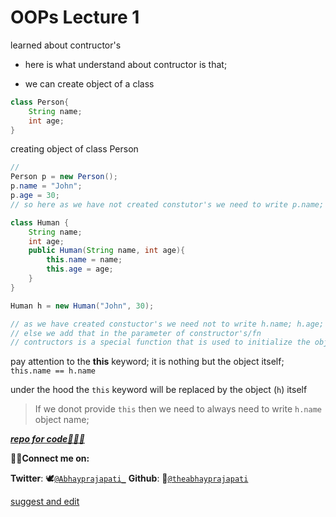# OOPs Lecture 1

learned about contructor's

- here is what understand about contructor is that;

- we can create object of a class

```java
class Person{
    String name;
    int age;
}
```

creating object of class Person

```java
// 
Person p = new Person();
p.name = "John";
p.age = 30;
// so here as we have not created constutor's we need to write p.name; p.age;
```

```java
class Human {
    String name;
    int age;
    public Human(String name, int age){
        this.name = name;
        this.age = age;
    }
}
```

```java
Human h = new Human("John", 30);

// as we have created constuctor's we need not to write h.name; h.age;
// else we add that in the parameter of constructor's/fn
// contructors is a special function that is used to initialize the object

```

pay attention to the **this** keyword;
it is nothing but the object itself;
`this.name == h.name`

under the hood the `this` keyword will be replaced by the object (`h`) itself

> If we donot provide `this` then we need to always need to write `h.name` object name;

<!-- check the code -->

<!-- https://github.com/theabhayprajapati/dsa/blob/trunk/OOPs/learn/Intro.java -->

[***repo for code🧑🏻‍💻***](https://github.com/theabhayprajapati/dsa/blob/trunk/OOPs/learn/Intro.java)


**🤝🏾Connect me on:**

**Twitter**: 🕊️[`@Abhayprajapati_`](https://twitter.com/Abhayprajapati_)
**Github**: 🐧[`@theabhayprajapati`](https://github.com/theabhayprajapati)

<!-- suggest and edit -->
[suggest and edit]()